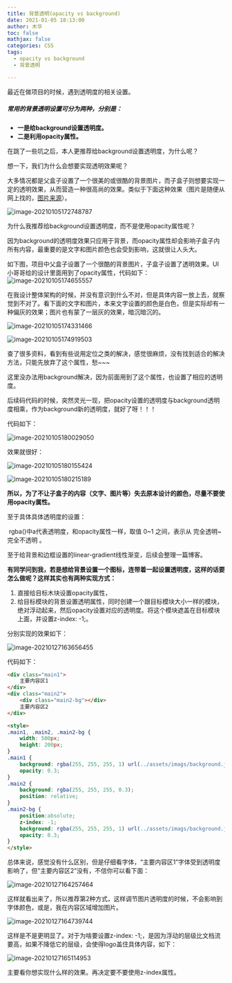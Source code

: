 ```yaml
---
title: 背景透明(opacity vs background)
date: 2021-01-05 18:13:00
author: 木华
toc: false
mathjax: false
categories: CSS
tags:
  - opacity vs background
  - 背景透明

---
```


最近在做项目的时候，遇到透明度的相关设置。

##### 常用的背景透明设置可分为两种，分别是：

- **一是给background设置透明度。**
- **二是利用opacity属性。**

在跳了一些坑之后，本人更推荐给background设置透明度，为什么呢？

想一下，我们为什么会想要实现透明效果呢？

​        大多情况都是父盒子设置了一个很美的或很酷的背景图片，而子盒子则想要实现一定的透明效果，从而营造一种很高尚的效果。类似于下面这种效果（图片是随便从网上找的，[图片来源](https://www.zcool.com.cn/work/ZMjE3MzUyNjA=.html)）。

![image-20210105172748787](https://raw.githubusercontent.com/hualinzhang/zhlBlogPicture/master/20210105172749.png)

为什么我推荐给background设置透明度，而不是使用opacity属性呢？

​       因为background的透明度效果只应用于背景，而opacity属性却会影响子盒子内所有内容，最重要的是文字和图片颜色也会受到影响，这就很让人头大。

​       如下图，项目中父盒子设置了一个很酷的背景图片，子盒子设置了透明效果。UI小哥哥给的设计里面用到了opacity属性，代码如下：![image-20210105174655557](https://raw.githubusercontent.com/hualinzhang/zhlBlogPicture/master/20210105174655.png)

在我设计整体架构的时候，并没有意识到什么不对，但是具体内容一放上去，就察觉到不对了。看下面的文字和图片，本来文字设置的颜色是白色，但是实际却有一种偏灰的效果；图片也有蒙了一层灰的效果，暗沉暗沉的。

![image-20210105174331466](https://raw.githubusercontent.com/hualinzhang/zhlBlogPicture/master/20210105174331.png)

![image-20210105174919503](https://raw.githubusercontent.com/hualinzhang/zhlBlogPicture/master/20210105174919.png)

查了很多资料，看到有些说用定位之类的解决，感觉很麻烦，没有找到适合的解决方法，只能先放弃了这个属性，愁~~~

​        这里没办法用background解决，因为前面用到了这个属性，也设置了相应的透明度。

后续码代码的时候，突然灵光一现，把opacity设置的透明度与background透明度相乘，作为background新的透明度，就好了呀！！！

代码如下：

![image-20210105180029050](https://raw.githubusercontent.com/hualinzhang/zhlBlogPicture/master/20210105180029.png)

效果就很好：

![image-20210105180155424](https://raw.githubusercontent.com/hualinzhang/zhlBlogPicture/master/20210105180155.png)

![image-20210105180215189](https://raw.githubusercontent.com/hualinzhang/zhlBlogPicture/master/20210105180215.png)

**所以，为了不让子盒子的内容（文字、图片等）失去原本设计的颜色，尽量不要使用opacity属性。**

至于具体具体透明度的设置：

​       rgba()中a代表透明度，和opacity属性一样，取值 0~1 之间，表示从  完全透明~完全不透明  。

至于给背景和边框设置的linear-gradient线性渐变，后续会整理一篇博客。

**有同学问到我，若是想给背景设置一个图标，连带着一起设置透明度，这样的话要怎么做呢？这样其实也有两种实现方式：**

1. 直接给目标木块设置opacity属性，
2. 给目标模块的背景设置透明属性，同时创建一个跟目标模块大小一样的模块，绝对浮动起来，然后opacity设置对应的透明度。将这个模块遮盖在目标模块上面，并设置z-index: -1;。

分别实现的效果如下：

![image-20210127163656455](https://raw.githubusercontent.com/hualinzhang/zhlBlogPicture/master/20210127163656.png)

代码如下：

```html
<div class="main1">
    主要内容区1
</div>
<div class="main2">
    <div class="main2-bg"></div>
    主要内容区2
</div>

<style>
.main1, .main2, .main2-bg {
    width: 500px;
    height: 200px;
}
.main1 {
    background: rgba(255, 255, 255, 1) url(../assets/imags/background.jpg) center center no-repeat;
    opacity: 0.3;
}
.main2 {
    background: rgba(255, 255, 255, 0.3);
    position: relative;
}
.main2-bg {
    position:absolute;
    z-index: -1;
    background: rgba(255, 255, 255, 1) url(../assets/imags/background.jpg) center center no-repeat;
    opacity: 0.3;
}
</style>
```

总体来说，感觉没有什么区别，但是仔细看字体，“主要内容区1”字体受到透明度影响了，但“主要内容区2”没有，不信你可以看下面：

![image-20210127164257464](https://raw.githubusercontent.com/hualinzhang/zhlBlogPicture/master/20210127164257.png)

这样就看出来了，所以推荐第2种方式，这样调节图片透明度的时候，不会影响到字体颜色，或是，我在内容区域增加图片。

![image-20210127164739744](https://raw.githubusercontent.com/hualinzhang/zhlBlogPicture/master/20210127164739.png)

这样是不是更明显了。对于为啥要设置z-index: -1;，是因为浮动的层级比文档流要高，如果不降低它的层级，会使得logo盖住具体内容，如下：

![image-20210127165114953](https://raw.githubusercontent.com/hualinzhang/zhlBlogPicture/master/20210127165115.png)

主要看你想实现什么样的效果。再决定要不要使用z-index属性。
